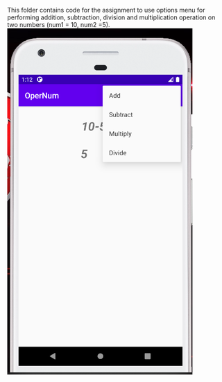 This folder contains code for the assignment to use options menu for performing addition, subtraction, division and multiplication operation on two numbers (num1 = 10, num2 =5). <br/>
![operApp](basicOper.PNG)
